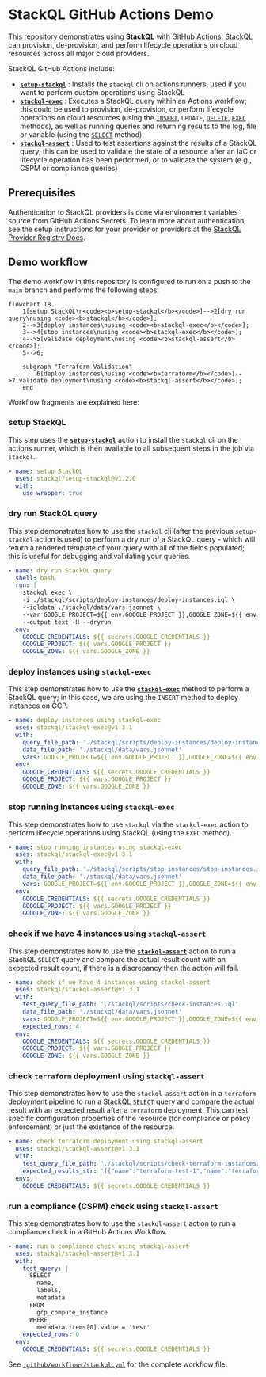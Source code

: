 # StackQL GitHub Actions Demo

This repository demonstrates using [__StackQL__](https://github.com/stackql/stackql) with GitHub Actions.  StackQL can provision, de-provision, and perform lifecycle operations on cloud resources across all major cloud providers.  

StackQL GitHub Actions include:
- [__`setup-stackql`__](https://github.com/marketplace/actions/stackql-studios-setup-stackql) : Installs the `stackql` cli on actions runners, used if you want to perform custom operations using StackQL
- [__`stackql-exec`__](https://github.com/marketplace/actions/stackql-studios-stackql-exec) : Executes a StackQL query within an Actions workflow; this could be used to provision, de-provision, or perform lifecycle operations on cloud resources (using the [`INSERT`](https://stackql.io/docs/language-spec/insert), `UPDATE`, [`DELETE`](https://stackql.io/docs/language-spec/delete), [`EXEC`](https://stackql.io/docs/language-spec/exec) methods), as well as running queries and returning results to the log, file or variable (using the [`SELECT`](https://stackql.io/docs/language-spec/select) method)
- [__`stackql-assert`__](https://github.com/marketplace/actions/stackql-studios-stackql-assert) : Used to test assertions against the results of a StackQL query, this can be used to validate the state of a resource after an IaC or lifecycle operation has been performed, or to validate the system (e.g., CSPM or compliance queries) 

## Prerequisites

Authentication to StackQL providers is done via environment variables source from GitHub Actions Secrets. To learn more about authentication, see the setup instructions for your provider or providers at the [StackQL Provider Registry Docs](https://registry.stackql.io/). 

## Demo workflow

The demo workflow in this repository is configured to run on a push to the `main` branch and performs the following steps:  

```mermaid
flowchart TB
    1[setup StackQL\n<code><b>setup-stackql</b></code>]-->2[dry run query\nusing <code><b>stackql</b></code>];
    2-->3[deploy instances\nusing <code><b>stackql-exec</b></code>];
    3-->4[stop instances\nusing <code><b>stackql-exec</b></code>];
    4-->5[validate deployment\nusing <code><b>stackql-assert</b></code>];
    5-->6;

    subgraph "Terraform Validation"
        6[deploy instances\nusing <code><b>terraform</b></code>]-->7[validate deployment\nusing <code><b>stackql-assert</b></code>];
    end
```

Workflow fragments are explained here:  

### setup StackQL

This step uses the [__`setup-stackql`__](https://github.com/marketplace/actions/stackql-studios-setup-stackql) action to install the `stackql` cli on the actions runner, which is then available to all subsequent steps in the job via `stackql`.  

```yaml
- name: setup StackQL
  uses: stackql/setup-stackql@v1.2.0
  with:
    use_wrapper: true
```

### dry run StackQL query

This step demonstrates how to use the `stackql` cli (after the previous `setup-stackql` action is used) to perform a dry run of a StackQL query - which will return a rendered template of your query with all of the fields populated; this is useful for debugging and validating your queries.  

```yaml
- name: dry run StackQL query
  shell: bash
  run: |
    stackql exec \
    -i ./stackql/scripts/deploy-instances/deploy-instances.iql \
    --iqldata ./stackql/data/vars.jsonnet \
    --var GOOGLE_PROJECT=${{ env.GOOGLE_PROJECT }},GOOGLE_ZONE=${{ env.GOOGLE_ZONE }} \
    --output text -H --dryrun
  env:
    GOOGLE_CREDENTIALS: ${{ secrets.GOOGLE_CREDENTIALS }}
    GOOGLE_PROJECT: ${{ vars.GOOGLE_PROJECT }}
    GOOGLE_ZONE: ${{ vars.GOOGLE_ZONE }}    
```
### deploy instances using `stackql-exec`

This step demonstrates how to use the [__`stackql-exec`__](https://github.com/marketplace/actions/stackql-studios-stackql-exec) method to perform a StackQL query; in this case, we are using the `INSERT` method to deploy instances on GCP.  

```yaml
- name: deploy instances using stackql-exec
  uses: stackql/stackql-exec@v1.3.1
  with:
    query_file_path: './stackql/scripts/deploy-instances/deploy-instances.iql'
    data_file_path: './stackql/data/vars.jsonnet'
    vars: GOOGLE_PROJECT=${{ env.GOOGLE_PROJECT }},GOOGLE_ZONE=${{ env.GOOGLE_ZONE }}
  env:
    GOOGLE_CREDENTIALS: ${{ secrets.GOOGLE_CREDENTIALS }}
    GOOGLE_PROJECT: ${{ vars.GOOGLE_PROJECT }}
    GOOGLE_ZONE: ${{ vars.GOOGLE_ZONE }}
```

### stop running instances using `stackql-exec`

This step demonstrates how to use `stackql` via the `stackql-exec` action to perform lifecycle operations using StackQL (using the `EXEC` method).  

```yaml
- name: stop running instances using stackql-exec
  uses: stackql/stackql-exec@v1.3.1
  with:
    query_file_path: './stackql/scripts/stop-instances/stop-instances.iql'
    data_file_path: './stackql/data/vars.jsonnet'
    vars: GOOGLE_PROJECT=${{ env.GOOGLE_PROJECT }},GOOGLE_ZONE=${{ env.GOOGLE_ZONE }}    
  env:
    GOOGLE_CREDENTIALS: ${{ secrets.GOOGLE_CREDENTIALS }} 
    GOOGLE_PROJECT: ${{ vars.GOOGLE_PROJECT }}
    GOOGLE_ZONE: ${{ vars.GOOGLE_ZONE }}       
```

### check if we have 4 instances using `stackql-assert`

This step demonstrates how to use the [__`stackql-assert`__](https://github.com/marketplace/actions/stackql-studios-stackql-assert) action to run a StackQL `SELECT` query and compare the actual result count with an expected result count, if there is a discrepancy then the action will fail.  

```yaml
- name: check if we have 4 instances using stackql-assert
  uses: stackql/stackql-assert@v1.3.1
  with:
    test_query_file_path: './stackql/scripts/check-instances.iql'
    data_file_path: './stackql/data/vars.jsonnet'
    vars: GOOGLE_PROJECT=${{ env.GOOGLE_PROJECT }},GOOGLE_ZONE=${{ env.GOOGLE_ZONE }}    
    expected_rows: 4
  env:
    GOOGLE_CREDENTIALS: ${{ secrets.GOOGLE_CREDENTIALS }} 
    GOOGLE_PROJECT: ${{ vars.GOOGLE_PROJECT }}
    GOOGLE_ZONE: ${{ vars.GOOGLE_ZONE }}    
```

### check `terraform` deployment using `stackql-assert`

This step demonstrates how to use the `stackql-assert` action in a `terraform` deployment pipeline to run a StackQL `SELECT` query and compare the actual result with an expected result after a `terraform` deployment.  This can test specific configuration properties of the resource (for compliance or policy enforcement) or just the existence of the resource.

```yaml
- name: check terraform deployment using stackql-assert
  uses: stackql/stackql-assert@v1.3.1
  with:
    test_query_file_path: './stackql/scripts/check-terraform-instances/check-terraform-instances.iql'
    expected_results_str: '[{"name":"terraform-test-1","name":"terraform-test-2"}]'
  env:
    GOOGLE_CREDENTIALS: ${{ secrets.GOOGLE_CREDENTIALS }} 
```

### run a compliance (CSPM) check using `stackql-assert`

This step demonstrates how to use the `stackql-assert` action to run a compliance check in a GitHub Actions Workflow.

```yaml
- name: run a compliance check using stackql-assert
  uses: stackql/stackql-assert@v1.3.1
  with:
    test_query: |
      SELECT
        name,
        labels,
        metadata
      FROM
        gcp_compute_instance
      WHERE
        metadata.items[0].value = 'test'
    expected_rows: 0
  env:
    GOOGLE_CREDENTIALS: ${{ secrets.GOOGLE_CREDENTIALS }} 
```

See [`.github/workflows/stackql.yml`](.github/workflows/stackql.yml) for the complete workflow file.